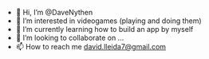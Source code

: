 - 👋 Hi, I’m @DaveNythen
- 👀 I’m interested in videogames (playing and doing them)
- 🌱 I’m currently learning how to build an app by myself
- 💞️ I’m looking to collaborate on ...
- 📫 How to reach me david.lleida7@gmail.com

<!---
DaveNythen/DaveNythen is a ✨ special ✨ repository because its `README.md` (this file) appears on your GitHub profile.
You can click the Preview link to take a look at your changes.
--->
